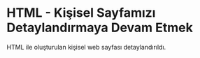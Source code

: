 # HTML - Kişisel Sayfamızı Detaylandırmaya Devam Etmek

HTML ile oluşturulan kişisel web sayfası detaylandırıldı.
